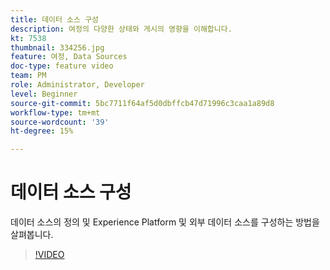 ```yaml
---
title: 데이터 소스 구성
description: 여정의 다양한 상태와 게시의 영향을 이해합니다.
kt: 7538
thumbnail: 334256.jpg
feature: 여정, Data Sources
doc-type: feature video
team: PM
role: Administrator, Developer
level: Beginner
source-git-commit: 5bc7711f64af5d0dbffcb47d71996c3caa1a89d8
workflow-type: tm+mt
source-wordcount: '39'
ht-degree: 15%

---
```



# 데이터 소스 구성

데이터 소스의 정의 및 Experience Platform 및 외부 데이터 소스를 구성하는 방법을 살펴봅니다.

>[!VIDEO](https://video.tv.adobe.com/v/334256?quality=12)
